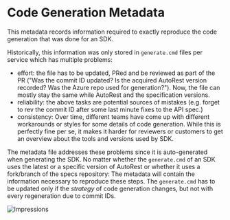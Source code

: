 # Code Generation Metadata

This metadata records information required to exactly reproduce the code generation that was done for an SDK.

Historically, this information was only stored in `generate.cmd` files per service which has multiple problems:
* effort: the file has to be updated, PRed and be reviewed as part of the PR ("Was the commit ID updated? Is the acquired AutoRest version recorded? Was the Azure repo used for generation?"). Now, the file can mostly stay the same while AutoRest and the specification versions.
* reliability: the above tasks are potential sources of mistakes (e.g. forget to rev the commit ID after some last minute fixes to the API spec.)
* consistency: Over time, different teams have come up with different workarounds or styles for some details of code generation. While this is perfectly fine per se, it makes it harder for reviewers or customers to get an overview about the tools and versions used by SDK.

The metadata file addresses these problems since it is auto-generated when generating the SDK. No matter whether the `generate.cmd` of an SDK uses the latest or a specific version of AutoRest or whether it uses a fork/branch of the specs repository: The metadata will contain the information necessary to reproduce these steps.
The `generate.cmd` has to be updated only if the *strategy* of code generation changes, but not with every regeneration due to commit IDs.


![Impressions](https://azure-sdk-impressions.azurewebsites.net/api/impressions/azure-sdk-for-net%2Fsrc%2FSDKs%2F_metadata%2Freadme.png)
